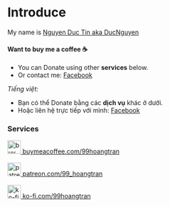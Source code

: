 # Introduce

My name is [Nguyen Duc Tin aka DucNguyen](https://fb.com/ducnguyendanghe)

#### Want to buy me a coffee ☕

- You can Donate using other **services** below.
- Or contact me: [Facebook](https://fb.com/ducnguyendanghe)

*Tiếng việt:* 

- Bạn có thể Donate bằng các **dịch vụ** khác ở dưới.
- Hoặc liên hệ trực tiếp với mình: [Facebook](https://fb.com/ducnguyendanghe)

### Services

<a href="https://buymeacoffee.com/99hoangtran" style="display:block" target="_blank">
    <img src="https://github.githubassets.com/assets/buy_me_a_coffee-63ed78263f6e.svg" alt="buymeacoffee" width="30"/>
    buymeacoffee.com/99hoangtran
</a>
<br/>

<a href="https://patreon.com/99_hoangtran" style="display:block" target="_blank">
    <img src="https://github.githubassets.com/assets/patreon-96b15b9db4b9.svg" alt="patreon" width="30"/>
    patreon.com/99_hoangtran
</a>
<br/>

<a href="https://ko-fi.com/99hoangtran" style="display:block" target="_blank">
    <img src="https://github.githubassets.com/assets/ko_fi-53a60c17e75c.svg" alt="ko-fi" width="30"/>
    ko-fi.com/99hoangtran
</a>
